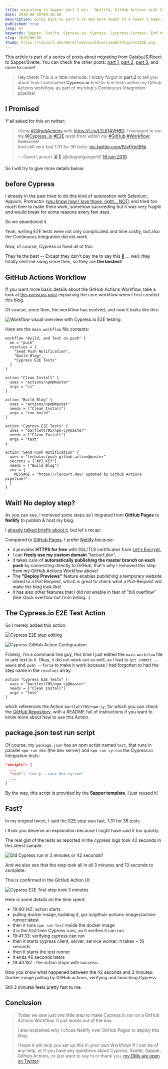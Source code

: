 ```yaml
---
title: migrating to Sapper part 2 bis - Netlify, GitHub Actions with Cypress.io
date: 2019-06-30T09:30:00
description: Going back to part 2 to add more depth to a tweet I made about using a GitHub Action to automate Cypress.io tests. And Netlify.
published: true
lang: en
keywords: Sapper, Svelte, Cypress.io, Cypress, Cyrpress,Cyrpess, End to end, unit test, tdd, ut, test driven, tst, dirven, test first, non regression testing, non regression, e2e, automation, ci, continuous, integration, continuous integration, cipres, cipress, cypres, sypress, sypres, sipres, sipress, saper, sevlte, sevtle, svetle, sappr, sapr, raect, gatsby, gabtsy, gastby, gabtsyjs, gastbyjs, Github, actions, workflow, pipeline, ci, cd, ci/cd, continuous testing, worflow, wokflow, worklflow, wokrflow
slug: 2019/06/30
thumb: https://lacourt.dev/WorkflowVisualOverviewWithCypressE2E.png
---
```


<script>
  import AddTwitterWidgetScript from '$lib/components/AddTwitterWidgetScript.svelte';
</script>

<AddTwitterWidgetScript />

This article is part of a series of posts about migrating from GatsbyJS/React to Sapper/Svelte. You can check the other posts: [part 1](/2019/06/16), [part 2](/2019/06/21), [part 3](/2019/06/29), and more to come!

> Hey there! This is a little interlude. I totally forgot in **part 2** to tell you about how I automated **Cypress.io** End-to-End tests within my Github Actions workflow, as part of my blog's *Continuous Integration* pipeline!

## I Promised

Y'all asked for this on twitter:

<blockquote class="twitter-tweet" data-lang="fr"><p lang="en" dir="ltr">Using <a href="https://twitter.com/hashtag/GithubActions?src=hash&amp;ref_src=twsrc%5Etfw">#GithubActions</a> with <a href="https://t.co/LDJt14VHBD">https://t.co/LDJt14VHBD</a>, I managed to run my <a href="https://twitter.com/Cypress_io?ref_src=twsrc%5Etfw">@Cypress_io</a> <a href="https://twitter.com/hashtag/E2E?src=hash&amp;ref_src=twsrc%5Etfw">#E2E</a> tests from within my <a href="https://twitter.com/hashtag/GitHub?src=hash&amp;ref_src=twsrc%5Etfw">#GitHub</a> <a href="https://twitter.com/hashtag/Workflow?src=hash&amp;ref_src=twsrc%5Etfw">#Workflow</a>!<br>Awesome! <br>And still very fast 1:31 for 36 tests. <a href="https://t.co/PJvPrtg3Hb">pic.twitter.com/PJvPrtg3Hb</a></p>&mdash; David Lacourt 🛣🏡 (@doppelganger9) <a href="https://twitter.com/doppelganger9/status/1140384297813254144?ref_src=twsrc%5Etfw">16 juin 2019</a></blockquote>

So I will try to give more details below.

## before Cypress

I already in the past tried to do this kind of automation with Selenium, Appium, Protractor ([you know how I love those, right... NOT](/2019/06/21)) and tried too much time to make them work, somehow succeeding but it was very fragile and would break for some reasons every few days.

So we abandoned it.

Yeah, writing E2E tests were not only complicated and time costly, but also the Continuous Integration did not work.

Now, of course, Cypress.io fixed all of this.

They're the best -- Except they don't pay me to say this 🤪 ... well, they totally sent me swag since then, so they are **the bestest**!

## GitHub Actions Workflow

If you want more basic details about the GitHub Actions Workflow, take a look at [this previous post](/2019/03/06) explaining the core workflow when I first created this blog.

Of course, since then, the workflow has evolved, and now it looks like this:

![Workflow visual overview with Cypress.io E2E testing](/WorkflowVisualOverviewWithCypressE2E.png)

Here are the `main.workflow` file contents:

```text
workflow "Build, and Test on push" {
  on = "push"
  resolves = [
    "Send Push Notification",
    "Build Blog",
    "Cypress E2E Tests"
  ]
}

action "Clean Install" {
  uses = "actions/npm@master"
  args = "ci"
}

action "Build Blog" {
  uses = "actions/npm@master"
  needs = ["Clean Install"]
  args = "run build"
}

action "Cypress E2E Tests" {
  uses = "bartlett705/npm-cy@master"
  needs = ["Clean Install"]
  args = "test"
}

action "Send Push Notification" {
  uses = "techulus/push-github-action@master"
  secrets = ["API_KEY"]
  needs = ["Build Blog"]
  env = {
    MESSAGE = "https://lacourt.dev/ updated by Github Actions pipeline!"
  }
}
```

## Wait! No deploy step?

As you can see, I removed some steps as I migrated from **GitHub Pages** to **Netlify** to publish & host my blog.

I [already talked briefly about it](/2019/03/06#Removing-GH-Page,-and-reconfigure-all-the-things), but let's recap:

Compared to [GitHub Pages](https://pages.github.com/), I prefer [Netlify](https://www.netlify.com) because:

- it provides **HTTPS for free** with SSL/TLS certificates from [Let's Encrypt](https://letsencrypt.org/),
- I can **freely use my custom domain** "lacourt.dev",
- it takes care of **automatically publishing the master branch on each push** by connecting directly to GitHub, that's why I removed this step from my GitHub Actions Workflow above!
- The **"Deploy Previews"** feature enables publishing a temporary website linked to a Pull Request, which is great to check what a Pull-Request will make the blog look like!
- it has also other features that I did not enable in fear of "bill overflow" (like stack overflow but from billing...).

## The Cypress.io E2E Test Action

So I merely added this action:

![Cypress E2E step editing](/CypressE2EStepEditing.png)

![Cypress GitHub Action Configuration](/CypressGitHubActionConfig.png)

Frankly, I'm a command line guy, this time I just edited the `main.workflow` file to add text to it. Okay, it did not work out so well, as I had to `git commit --amend` and `push --force` to make it work because I had forgotten to had the step name in the `resolves` array.

```text
action "Cypress E2E Tests" {
  uses = "bartlett705/npm-cy@master"
  needs = ["Clean Install"]
  args = "test"
}
```

which references the Action `bartlett705/npm-cy`, for which you can check the [GitHub Repository](https://github.com/bartlett705/npm-cy), with a README full of instructions if you want to know more about how to use this Action.

## package.json test run script

Of course, my `package.json` has an npm script named `test`, that runs in parallel `npm run dev` (the dev server) and `npm run cy:run` the Cypress.io integration tests:

```json
"scripts": {
  ...
  "test": "run-p --race dev cy:run"
  ...
}
```

By the way, this script is provided by the **Sapper template**, I just reused it!

## Fast?

In my original tweet, I said the E2E step was fast, 1:31 for 36 tests.

I think you deserve an explanation because I might have said it too quickly.

The real gist of the tests as reported in the cypress logs took 42 seconds in this latest sample:

![Did Cypress run in 3 minutes or 42 seconds?](/cypress-run-3min-or-42seconds.png)

And we also see that the step took all in all 3 minutes and 13 seconds to complete.

This is confirmed in the GitHub Action UI:

![Cypress E2E Test step took 3 minutes](/cypress-github-action-3min.png)

Here is some details on the time spent:

- 19:40:14Z: action starts
- pulling docker image, building it, gcr.io/github-actions-images/action-runner:latest
- then it runs `npm run test` inside the docker image
- it is the first time Cypress runs, so it verifies it can run
- 19:41:33: verifying cypress can run
- then it starts cypress client, server, service worker: it takes ~ 16 seconds
- then it starts the test runner
- it ends 46 seconds laters
- 19:43:18Z : the action stops with success.

Now you know what happened between the 42 seconds and 3 minutes: Docker image pulling by GitHub actions, verifying and launching Cypress.

Still 3 minutes feels pretty fast to me.

## Conclusion

> Today we saw just one little step to make Cypress.io run on a GitHub Actions Workflow. It just works out of the box.
>
> I also explained why I chose Netlify over GitHub Pages to deploy this blog.
>
> I hope it will help you set up this in your own Workflow!
> If I can be of any help, or If you have any questions about Cypress, Svelte, Sapper, GitHub Actions, or just want to say hi or thank you, [my DMs are open on Twitter](https://twitter.com/doppelganger9)!
